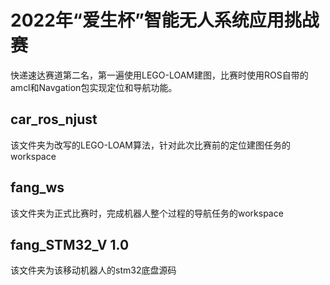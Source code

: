 # 2022年“爱生杯”智能无人系统应用挑战赛
快递速达赛道第二名，第一遍使用LEGO-LOAM建图，比赛时使用ROS自带的amcl和Navgation包实现定位和导航功能。
## car_ros_njust
该文件夹为改写的LEGO-LOAM算法，针对此次比赛前的定位建图任务的workspace

## fang_ws
该文件夹为正式比赛时，完成机器人整个过程的导航任务的workspace

## fang_STM32_V 1.0
该文件夹为该移动机器人的stm32底盘源码
